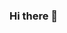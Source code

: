 ### Hi there 👋

<!--
**Imdad-Nope/Imdad-Nope** is a ✨ _special_ ✨ repository because its `README.md` (this file) appears on your GitHub profile.

<a href="#"><img width="100%" height="auto" src="https://i.imgur.com/iXuL1HG.png" height="175px"/></a>

<h1 align="center">Hi <img src="https://raw.githubusercontent.com/MartinHeinz/MartinHeinz/master/wave.gif" width="30px">, I'm Alauddin</h1>
<h3 align="center">I'm a passionate Full Stack Developer from Bangladesh.</h3>


## 🙋‍♂️ About Me

- 🔭 I’m currently learning on **[Programming-hero](https://web.programming-hero.com/)**

- 🌱 I’m currently learning **Java Script.**

- 👯 I’m looking to collaborate on **OpenSource Projects**

- 👨‍💻 All of my projects are available at **[My repositories](https://github.com/Imdad-Nope?tab=repositories)**

- 📫 How to reach me **mdalauddinovi62@gmail.com**

- ⚡ Fun fact **I play games and go to the GYM very often.**

## 🚀 Languages and Tools:

<p align="left"> 
    <a href="https://www.java.com" target="_blank"> <img src="https://img.icons8.com/color/48/000000/java-coffee-cup-logo.png"/> </a>
    <a href="https://reactjs.org/" target="_blank"> <img src="https://img.icons8.com/color/48/000000/react-native.png"/> </a>
    <a href="https://developer.mozilla.org/en-US/docs/Web/JavaScript" target="_blank"> <img src="https://img.icons8.com/color/48/000000/javascript.png"/> </a> 
    <a href="https://www.w3.org/html/" target="_blank"> <img src="https://img.icons8.com/color/48/000000/html-5.png"/> </a> 
    <a href="https://www.w3schools.com/css/" target="_blank"> <img src="https://img.icons8.com/color/48/000000/css3.png"/> </a> 
    <a href="https://getbootstrap.com" target="_blank"> <img src="https://img.icons8.com/color/48/000000/bootstrap.png"/> </a>  
    <a style="padding-right:8px;" href="https://nodejs.org" target="_blank"> <img src="https://img.icons8.com/color/48/000000/nodejs.png"/> </a> 
    <a href="https://www.mongodb.com/" target="_blank"> <img src="https://raw.githubusercontent.com/devicons/devicon/master/icons/mongodb/mongodb-original-wordmark.svg" alt="mongodb" width="48" height="48"/> </a> 
    <a href="https://firebase.google.com/" target="_blank"> <img src="https://img.icons8.com/color/48/000000/firebase.png"/> </a> 
</p>

[![React Badge](https://img.shields.io/badge/-React-61DBFB?style=for-the-badge&labelColor=black&logo=react&logoColor=61DBFB)](#)  [![Javascript Badge](https://img.shields.io/badge/-Javascript-F0DB4F?style=for-the-badge&labelColor=black&logo=javascript&logoColor=F0DB4F)](#) [![Typescript Badge](https://img.shields.io/badge/-Typescript-007acc?style=for-the-badge&labelColor=black&logo=typescript&logoColor=007acc)](#) [![Nodejs Badge](https://img.shields.io/badge/-Nodejs-3C873A?style=for-the-badge&labelColor=black&logo=node.js&logoColor=3C873A)](#) [![GraphQL Badge](https://img.shields.io/badge/-GraphQl-e535ab?style=for-the-badge&labelColor=black&logo=node.js&logoColor=e535ab)](#)
<br/>

<p align="center">
    <a href="https://github.com/Imdad-Nope-readme-streak-stats">
        <img title="🔥 Get streak stats for your profile at git.io/streak-stats" alt="alauddin streak" src="https://github-readme-streak-stats.herokuapp.com/?user=aaaasif&theme=black-ice&hide_border=true&stroke=0000&background=060A0CD0"/>
    </a>
</p>

## 📊 My Github Stats


<img align="left" height="200" width="400" src="https://github-readme-stats.vercel.app/api?username=alauddin&show_icons=true&locale=en" alt="alauddin" />

<img align="right" height="200" width="334" src="https://github-readme-stats.vercel.app/api/top-langs?username=imdad-nope&show_icons=true&locale=en&layout=compact" alt="imdad-nope" />
